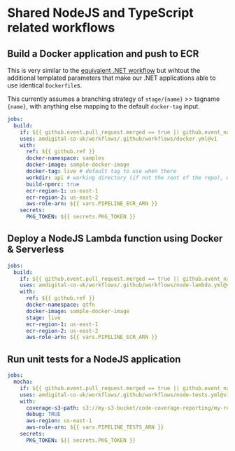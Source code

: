 # Shared NodeJS and TypeScript related workflows

## Build a Docker application and push to ECR

This is very similar to the [equivalent .NET workflow](./DOTNET.md#package-net-core-application-as-docker-image-and-push-to-aws-ecr) but wihtout the additional templated parameters that make our .NET applications able to use identical `Dockerfile`s.

This currently assumes a branching strategy of `stage/{name}` >> tagname `{name}`, with anything else mapping to the default `docker-tag` input.

```yml
jobs:
  build:
    if: ${{ github.event.pull_request.merged == true || github.event_name == 'workflow_dispatch' }}
    uses: amdigital-co-uk/workflows/.github/workflows/docker.yml@v1
    with:
      ref: ${{ github.ref }}
      docker-namespace: samples
      docker-image: sample-docker-image
      docker-tag: live # default tag to use when there
      workdir: api # working directory (if not the root of the repo), which should contain the Dockerfile
      build-npmrc: true
      ecr-region-1: us-east-1
      ecr-region-2: us-east-2
      aws-role-arn: ${{ vars.PIPELINE_ECR_ARN }}
    secrets:
      PKG_TOKEN: ${{ secrets.PKG_TOKEN }}
```

## Deploy a NodeJS Lambda function using Docker & Serverless

```yml
jobs:
  build:
    if: ${{ github.event.pull_request.merged == true || github.event_name == 'workflow_dispatch' }}
    uses: amdigital-co-uk/workflows/.github/workflows/node-lambda.yml@v1
    with:
      ref: ${{ github.ref }}
      docker-namespace: qtfn
      docker-image: sample-docker-image
      stage: live
      ecr-region-1: us-east-1
      ecr-region-2: us-east-2
      aws-role-arn: ${{ vars.PIPELINE_ECR_ARN }}
```

## Run unit tests for a NodeJS application

```yml
jobs:
  mocha:
    if: ${{ github.event.pull_request.merged == true || github.event_name == 'workflow_dispatch' }}
    uses: amdigital-co-uk/workflows/.github/workflows/node-tests.yml@v1
    with:
      coverage-s3-path: s3://my-s3-bucket/code-coverage-reporting/my-repo.csv # this path should be a unique CSV file for each repo
      debug: TRUE
      aws-region: us-east-1
      aws-role-arn: ${{ vars.PIPELINE_TESTS_ARN }}
    secrets:
      PKG_TOKEN: ${{ secrets.PKG_TOKEN }}
```